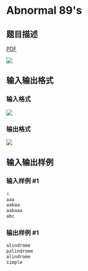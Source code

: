 # Abnormal 89&#039;s

## 题目描述

[problemUrl]: https://uva.onlinejudge.org/index.php?option=com_onlinejudge&Itemid=8&category=226&page=show_problem&problem=2988

[PDF](https://uva.onlinejudge.org/external/118/p11888.pdf)

![](https://cdn.luogu.com.cn/upload/vjudge_pic/UVA11888/6dd94f0d87782586ff05afcbabcd3d3b26b8d535.png)

## 输入输出格式

### 输入格式

![](https://cdn.luogu.com.cn/upload/vjudge_pic/UVA11888/0bb3f98adffa07373f167702ab42f009ca18685a.png)

### 输出格式

![](https://cdn.luogu.com.cn/upload/vjudge_pic/UVA11888/0dbb90ad19eb8c3db80e50b0a5ef776e23f528e6.png)

## 输入输出样例

### 输入样例 #1

```cpp
4
aaa
aabaa
aabaaa
abc
```


### 输出样例 #1

```cpp
alindrome
palindrome
alindrome
simple
```


